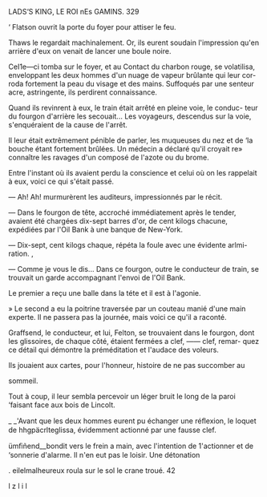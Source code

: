  

LADS‘S KING, LE ROI nEs GAMINS. 329

‘ Flatson ouvrit la porte du foyer pour attiser le feu.

Thaws le regardait machinalement. Or, ils eurent soudain l'impression
qu'en arrière d'eux on venait de lancer une boule noire.

CeI1e—ci tomba sur le foyer, et au Contact du charbon rouge, se volatilisa,
enveloppant les deux hommes d'un nuage de vapeur brûlante qui leur cor-
roda fortement la peau du visage et des mains. Suffoqués par une senteur
acre, astringente, ils perdirent connaissance.

Quand ils revinrent à eux, le train était arrêté en pleine voie, le conduc-
teur du fourgon d'arrière les secouait... Les voyageurs, descendus sur
la voie, s'enquéraient de la cause de l'arrêt.

Il leur était extrêmement pénible de parler, les muqueuses du nez et de
‘la bouche étant fortement brûlées. Un médecin a déclaré qu'il croyait re»
connaître les ravages d'un composé de l'azote ou du brome.

Entre l'instant où ils avaient perdu la conscience et celui où on les
rappelait à eux, voici ce qui s'était passé.

— Ah! Ah! murmurèrent les auditeurs, impressionnés par le récit.

— Dans le fourgon de tête, accroché immédiatement après le tender,
avaient été chargées dix-sept barres d'or, de cent kilogs chacune, expédiées
par l'Oil Bank à une banque de New-York.

— Dix-sept, cent kilogs chaque, répéta la foule avec une évidente arlmi-
ration. ,

— Comme je vous le dis... Dans ce fourgon, outre le conducteur de train,
se trouvait un garde accompagnant l'envoi de l'Oil Bank.

Le premier a reçu une balle dans la téte et il est à l'agonie.

» Le second a eu la poitrine traversée par un couteau manié d'une main
experte. Il ne passera pas la journée, mais voici ce qu'il a raconté.

Graffsend, le conducteur, et lui, Felton, se trouvaient dans le fourgon,
dont les glissoires, de chaque côté, étaient fermées a clef, ——  clef, remar-
 quez ce détail qui démontre la préméditation et l'audace des voleurs.

 Ils jouaient aux cartes, pour l'honneur, histoire de ne pas succomber au

   
  
  
  
 
 
   

sommeil.

  Tout à coup, il leur sembla percevoir un léger bruit le long de la paroi
 ‘faisant face aux bois de Lincolt.

_ _'Avant que les deux hommes eurent pu échanger une réﬂexion, le loquet de
hhgpäcrlteglissa, évidemment actionné par une fausse clef.

 ümﬁñend__bondit vers le frein a main, avec l'intention de 1'actionner et de
 ‘sonnerie d'alarme. Il n'en eut pas le loisir. Une détonation

. eilelmalheureux roula sur le sol le crane troué. 42

 

l
z
l
i
l

